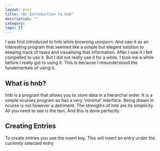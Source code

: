 ```yaml
---
layout: post
title: "An Introduction to hnb"
description: ""
category: 
tags: []
---
```

I was first introduced to hnb while browsing unixporn. And saw it as an interesting program that seemed like a simple but elegant solution to keeping track of tasks and visualising that information. After I saw it I felt compelled to use it. But I did not really use it for a while. I took me a while before I really got to using it. This is because I misunderstood the fundementals of using it.
## What is hnb?
hnb is a program that allows you to store data in a hierarchal order. It is a simple ncurses program so has a very 'minimal' interface. Being drawn in ncurse is not however a detriment. The strengths of hnb are its simplicity. All you need to see is the text. And this is done perfectly.
## Creating Entries
To create entries you use the insert key. This will insert an entry under the currently selected entry
